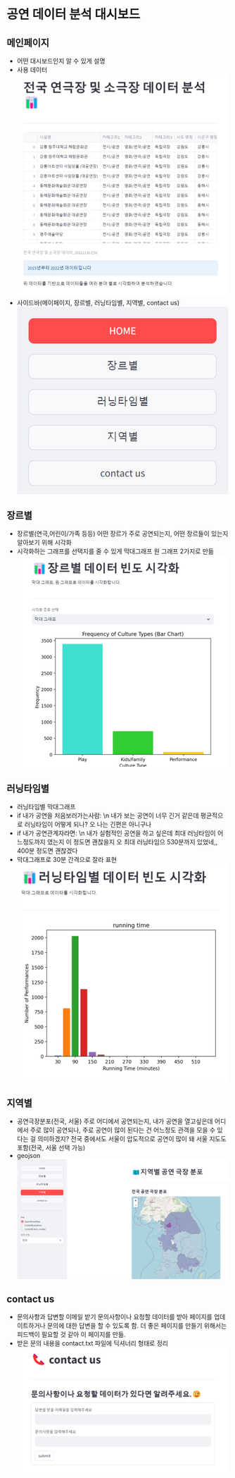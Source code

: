 # 공연 데이터 분석 대시보드

## 메인페이지
- 어떤 대시보드인지 알 수 있게 설명
- 사용 데이터
![alt text](img/image.png)
- 사이드바(메이페이지, 장르별, 러닝타임별, 지역별, contact us)
![alt text](img/image-1.png)

## 장르별 
- 장르별(연극,어린이/가족 등등) 
어떤 장르가 주로 공연되는지, 어떤 장르들이 있는지 알아보기 위해 시각화
- 시각화하는 그래프를 선택지를 줄 수 있게 막대그래프 원 그래프 2가지로 만듦
![alt text](img/image-2.png)

## 러닝타임별
- 러닝타임별 막대그래프
- if 내가 공연을 처음보러가는사람:
 \n 내가 보는 공연이 너무 긴거 같은데 평균적으로 러닝타임이 어떻게 되나? 오 나는 긴편은 아니구나 
- if 내가 공연관계자라면:
 \n 내가 실험적인 공연을 하고 싶은데 최대 러닝타임이 어느정도까지 였는지 이 정도면 괜찮을지 오 최대 러닝타임으 530분까지 있었네,, 400분 정도면 괜찮겠다
- 막대그래프로 30분 간격으로 잘라 표현
![alt text](img/image-3.png)

## 지역별 
- 공연극장분포(전국, 서울)
주로 어디에서 공연되는지, 내가 공연을 열고싶은데 어디에서 주로 많이 공연되나, 주로 공연이 많이 된다는 건 어느정도 관객을 모을 수 있다는 걸 의미하겠지?
전국 중에서도 서울이 압도적으로 공연이 많이 돼 서울 지도도 포함(전국, 서울 선택 가능)
- geojson
![alt text](img/image-4.png)


## contact us
- 문의사항과 답변할 이메일 받기
문의사항이나 요청할 데이터를 받아 페이지를 업데이트하거나 문의에 대한 답변을 할 수 있도록 함.
더 좋은 페이지를 만들기 위해서는 피드백이 필요할 것 같아 이 페이지를 만듦.
- 받은 문의 내용을 contact.txt 파일에 딕셔너리 형태로 정리
![alt text](img/image-5.png)